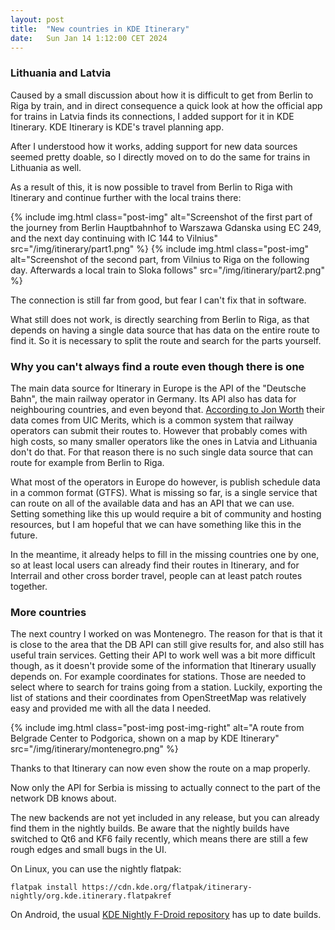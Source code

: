 ```yaml
---
layout: post
title:  "New countries in KDE Itinerary"
date:   Sun Jan 14 1:12:00 CET 2024
---
```


### Lithuania and Latvia

Caused by a small discussion about how it is difficult to get from Berlin to Riga by train,
and in direct consequence a quick look at how the official app for trains in Latvia finds its connections, I added support for it in KDE Itinerary.
KDE Itinerary is KDE's travel planning app.

After I understood how it works, adding support for new data sources seemed pretty doable, so I directly moved on to do the same for trains in Lithuania as well.

As a result of this, it is now possible to travel from Berlin to Riga with Itinerary and continue further with the local trains there:

<div class="post-img-right">
{% include img.html class="post-img" alt="Screenshot of the first part of the journey from Berlin Hauptbahnhof to Warszawa Gdanska using EC 249, and the next day continuing with IC 144 to Vilnius" src="/img/itinerary/part1.png" %}
{% include img.html class="post-img" alt="Screenshot of the second part, from Vilnius to Riga on the following day. Afterwards a local train to Sloka follows" src="/img/itinerary/part2.png" %}
</div>

The connection is still far from good, but fear I can't fix that in software.

What still does not work, is directly searching from Berlin to Riga, as that depends on having a single data source that has data on the entire route to find it.
So it is necessary to split the route and search for the parts yourself.

### Why you can't always find a route even though there is one

The main data source for Itinerary in Europe is the API of the "Deutsche Bahn", the main railway operator in Germany.
Its API also has data for neighbouring countries, and even beyond that.
[According to Jon Worth](https://jonworth.eu/how-to-actually-build-europe-wide-multimodal-public-transport-booking-platforms/) their data comes from UIC Merits, which is a common system that railway operators can submit their routes to.
However that probably comes with high costs, so many smaller operators like the ones in Latvia and Lithuania don't do that.
For that reason there is no such single data source that can route for example from Berlin to Riga.

What most of the operators in Europe do however, is publish schedule data in a common format (GTFS).
What is missing so far, is a single service that can route on all of the available data and has an API that we can use.
Setting something like this up would require a bit of community and hosting resources, but I am hopeful that we can have something like this in the future.

In the meantime, it already helps to fill in the missing countries one by one, so at least local users can already find their routes in Itinerary, and for Interrail and other cross border travel, people can at least patch routes together.

### More countries
The next country I worked on was Montenegro. The reason for that is that it is close to the area that the DB API can still give results for, and also still has useful train services.
Getting their API to work well was a bit more difficult though, as it doesn't provide some of the information that Itinerary usually depends on.
For example coordinates for stations. Those are needed to select where to search for trains going from a station.
Luckily, exporting the list of stations and their coordinates from OpenStreetMap was relatively easy and provided me with all the data I needed.

{% include img.html class="post-img post-img-right" alt="A route from Belgrade Center to Podgorica, shown on a map by KDE Itinerary" src="/img/itinerary/montenegro.png" %}

Thanks to that Itinerary can now even show the route on a map properly.

Now only the API for Serbia is missing to actually connect to the part of the network DB knows about.

The new backends are not yet included in any release, but you can already find them in the nightly builds.
Be aware that the nightly builds have switched to Qt6 and KF6 faily recently, which means there are still a few rough edges and small bugs in the UI.

On Linux, you can use the nightly flatpak:
```
flatpak install https://cdn.kde.org/flatpak/itinerary-nightly/org.kde.itinerary.flatpakref
```

On Android, the usual [KDE Nightly F-Droid repository](https://community.kde.org/Android/F-Droid#KDE_F-Droid_Nightly_Build_Repository) has up to date builds.
